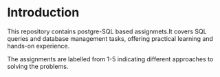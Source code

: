 # Introduction

This repository contains postgre-SQL based assignmets.It covers SQL queries and database management tasks, offering practical learning and hands-on experience.

The assignments are labelled from 1-5 indicating different approaches to solving the problems.
